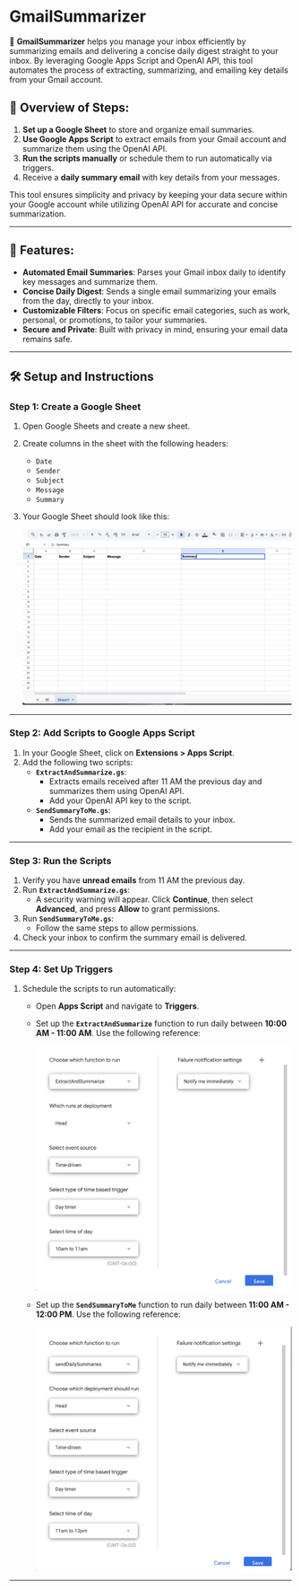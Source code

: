 # GmailSummarizer

🌟 **GmailSummarizer** helps you manage your inbox efficiently by summarizing emails and delivering a concise daily digest straight to your inbox. By leveraging Google Apps Script and OpenAI API, this tool automates the process of extracting, summarizing, and emailing key details from your Gmail account.

## 📝 Overview of Steps:
1. **Set up a Google Sheet** to store and organize email summaries.
2. **Use Google Apps Script** to extract emails from your Gmail account and summarize them using the OpenAI API.
3. **Run the scripts manually** or schedule them to run automatically via triggers.
4. Receive a **daily summary email** with key details from your messages.

This tool ensures simplicity and privacy by keeping your data secure within your Google account while utilizing OpenAI API for accurate and concise summarization.

---

## 🚀 Features:
- **Automated Email Summaries**: Parses your Gmail inbox daily to identify key messages and summarize them.
- **Concise Daily Digest**: Sends a single email summarizing your emails from the day, directly to your inbox.
- **Customizable Filters**: Focus on specific email categories, such as work, personal, or promotions, to tailor your summaries.
- **Secure and Private**: Built with privacy in mind, ensuring your email data remains safe.

---

## 🛠️ Setup and Instructions

### **Step 1: Create a Google Sheet**
1. Open Google Sheets and create a new sheet.
2. Create columns in the sheet with the following headers:
   - `Date`
   - `Sender`
   - `Subject`
   - `Message`
   - `Summary`
3. Your Google Sheet should look like this:

   ![Google Sheet Example](images/sheetScreenshot.png)

---

### **Step 2: Add Scripts to Google Apps Script**
1. In your Google Sheet, click on **Extensions > Apps Script**.
2. Add the following two scripts:
   - **`ExtractAndSummarize.gs`**:
     - Extracts emails received after 11 AM the previous day and summarizes them using OpenAI API.
     - Add your OpenAI API key to the script.
   - **`SendSummaryToMe.gs`**:
     - Sends the summarized email details to your inbox.
     - Add your email as the recipient in the script.

---

### **Step 3: Run the Scripts**
1. Verify you have **unread emails** from 11 AM the previous day.
2. Run **`ExtractAndSummarize.gs`**:
   - A security warning will appear. Click **Continue**, then select **Advanced**, and press **Allow** to grant permissions.
3. Run **`SendSummaryToMe.gs`**:
   - Follow the same steps to allow permissions.
4. Check your inbox to confirm the summary email is delivered.

---

### **Step 4: Set Up Triggers**
1. Schedule the scripts to run automatically:
   - Open **Apps Script** and navigate to **Triggers**.
   - Set up the **`ExtractAndSummarize`** function to run daily between **10:00 AM - 11:00 AM**. Use the following reference:

     ![Extract Trigger Setup](images/ExtractTrigger.png)

   - Set up the **`SendSummaryToMe`** function to run daily between **11:00 AM - 12:00 PM**. Use the following reference:

     ![Send Summary Trigger Setup](images/SendSummaryTrigger.png)

---

